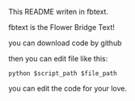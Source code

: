 This README writen in fbtext.

fbtext is the Flower Bridge Text!

you can download code by github





then you can edit file like this:

    python $script_path $file_path

you can edit the code for your love.
